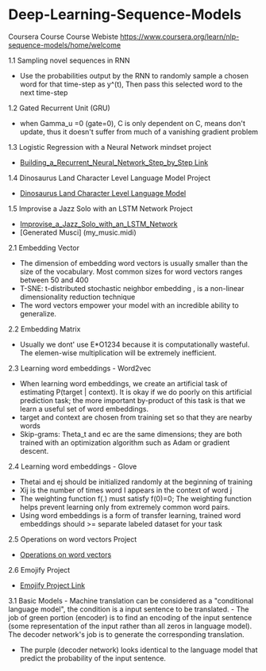 # Deep-Learning-Sequence-Models
Coursera Course
Course Webiste https://www.coursera.org/learn/nlp-sequence-models/home/welcome

1.1 Sampling novel sequences in RNN
- Use the probabilities output by the RNN to randomly sample a chosen word for that time-step as y^(t), Then pass this selected word to the next time-step

1.2 Gated Recurrent Unit (GRU)
-  when Gamma_u =0 (gate=0), C<t> is only dependent on C<t-1>, means don't update, thus it doesn't suffer from much of a vanishing gradient problem

1.3 Logistic Regression with a Neural Network mindset project
  - [Building_a_Recurrent_Neural_Network_Step_by_Step Link](Building_a_Recurrent_Neural_Network_Step_by_Step_v3a.ipynb)

1.4 Dinosaurus Land Character Level Language Model Project
 - [Dinosaurus Land Character Level Language Model](Dinosaurus_Island_Character_level_language_model_final_v3a.ipynb)
 
1.5 Improvise a Jazz Solo with an LSTM Network Project
 - [Improvise_a_Jazz_Solo_with_an_LSTM_Network](Improvise_a_Jazz_Solo_with_an_LSTM_Network_v3a.ipynb)
 - [Generated Musci] (my_music.midi)

2.1 Embedding Vector
 -  The dimension of embedding word vectors is usually smaller than the size of the vocabulary. Most common sizes for word vectors ranges between 50 and 400
 - 	T-SNE: t-distributed stochastic neighbor embedding , is a non-linear dimensionality reduction technique
 -  The word vectors empower your model with an incredible ability to generalize. 
 
 2.2 Embedding Matrix
 - Usually we dont' use E*O1234 because it is computationally wasteful. The elemen-wise multiplication will be extremely inefficient.
 
 2.3 Learning word embeddings - Word2vec  
 - When learning word embeddings, we create an artificial task of estimating P(target | context). It is okay if we do poorly on this artificial prediction task; the more important by-product of this task is that we learn a useful set of word embeddings. 
 - target and context are chosen from training set so that they are nearby words
 - Skip-grams: Theta_t and ec are the same dimensions; they are both trained with an optimization algorithm such as Adam or gradient descent.
 
 2.4 Learning word embeddings - Glove
 - Thetai and ej should be initialized randomly at the beginning of training
 - Xij is the number of times word I appears in the context of word j
 - The weighting function f(.) must satisfy f(0)=0; The weighting function helps prevent learning only from extremely common word pairs.
  - Using word embeddings is a form of transfer learning, trained word embeddings should >= separate labeled dataset for your task

2.5 Operations on word vectors Project
 - [Operations on word vectors](Operations_on_word_vectors_v2a.ipynb)
 
2.6 Emojify Project
 - [Emojify Project Link](Emojify_v2a.ipynb)

3.1 Basic Models
 	- Machine translation can be considered as a "conditional language model", the condition is a input sentence to be translated. 
	- The job of green portion (encoder) is to find an encoding of the input sentence (some representation of the input rather than all zeros in language model). The decoder network's job is to generate the corresponding translation.
  - The purple (decoder network) looks identical to the language model that predict the probability of the input sentence.
